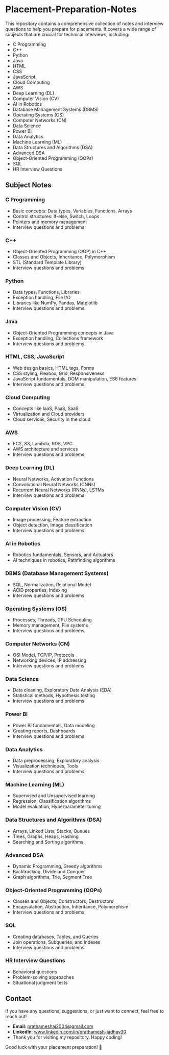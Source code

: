 # Placement-Preparation-Notes

This repository contains a comprehensive collection of notes and interview questions to help you prepare for placements. It covers a wide range of subjects that are crucial for technical interviews, including:

- C Programming
- C++
- Python
- Java
- HTML
- CSS
- JavaScript
- Cloud Computing
- AWS
- Deep Learning (DL)
- Computer Vision (CV)
- AI in Robotics
- Database Management Systems (DBMS)
- Operating Systems (OS)
- Computer Networks (CN)
- Data Science
- Power BI
- Data Analytics
- Machine Learning (ML)
- Data Structures and Algorithms (DSA)
- Advanced DSA
- Object-Oriented Programming (OOPs)
- SQL
- HR Interview Questions

## Subject Notes

### C Programming
- Basic concepts: Data types, Variables, Functions, Arrays
- Control structures: If-else, Switch, Loops
- Pointers and memory management
- Interview questions and problems

### C++
- Object-Oriented Programming (OOP) in C++
- Classes and Objects, Inheritance, Polymorphism
- STL (Standard Template Library)
- Interview questions and problems

### Python
- Data types, Functions, Libraries
- Exception handling, File I/O
- Libraries like NumPy, Pandas, Matplotlib
- Interview questions and problems

### Java
- Object-Oriented Programming concepts in Java
- Exception handling, Collections framework
- Interview questions and problems

### HTML, CSS, JavaScript
- Web design basics, HTML tags, Forms
- CSS styling, Flexbox, Grid, Responsiveness
- JavaScript fundamentals, DOM manipulation, ES6 features
- Interview questions and problems

### Cloud Computing
- Concepts like IaaS, PaaS, SaaS
- Virtualization and Cloud providers
- Cloud services, Security in the cloud

### AWS
- EC2, S3, Lambda, RDS, VPC
- AWS architecture and services
- Interview questions and problems

### Deep Learning (DL)
- Neural Networks, Activation Functions
- Convolutional Neural Networks (CNNs)
- Recurrent Neural Networks (RNNs), LSTMs
- Interview questions and problems

### Computer Vision (CV)
- Image processing, Feature extraction
- Object detection, Image classification
- Interview questions and problems

### AI in Robotics
- Robotics fundamentals, Sensors, and Actuators
- AI techniques in robotics, Pathfinding algorithms

### DBMS (Database Management Systems)
- SQL, Normalization, Relational Model
- ACID properties, Indexing
- Interview questions and problems

### Operating Systems (OS)
- Processes, Threads, CPU Scheduling
- Memory management, File systems
- Interview questions and problems

### Computer Networks (CN)
- OSI Model, TCP/IP, Protocols
- Networking devices, IP addressing
- Interview questions and problems

### Data Science
- Data cleaning, Exploratory Data Analysis (EDA)
- Statistical methods, Hypothesis testing
- Interview questions and problems

### Power BI
- Power BI fundamentals, Data modeling
- Creating reports, Dashboards
- Interview questions and problems

### Data Analytics
- Data preprocessing, Exploratory analysis
- Visualization techniques, Tools
- Interview questions and problems

### Machine Learning (ML)
- Supervised and Unsupervised learning
- Regression, Classification algorithms
- Model evaluation, Hyperparameter tuning

### Data Structures and Algorithms (DSA)
- Arrays, Linked Lists, Stacks, Queues
- Trees, Graphs, Heaps, Hashing
- Searching and Sorting algorithms

### Advanced DSA
- Dynamic Programming, Greedy algorithms
- Backtracking, Divide and Conquer
- Graph algorithms, Trie, Segment Tree

### Object-Oriented Programming (OOPs)
- Classes and Objects, Constructors, Destructors
- Encapsulation, Abstraction, Inheritance, Polymorphism
- Interview questions and problems

### SQL
- Creating databases, Tables, and Queries
- Join operations, Subqueries, and Indexes
- Interview questions and problems

### HR Interview Questions
- Behavioral questions
- Problem-solving approaches
- Situational judgment tests


 ## Contact

If you have any questions, suggestions, or just want to connect, feel free to reach out!

- **Email**: prathameshaj2004@gmail.com
- **LinkedIn**: www.linkedin.com/in/prathamesh-jadhav30
- Thank you for visiting my repository. Happy coding!

Good luck with your placement preparation! 🚀
